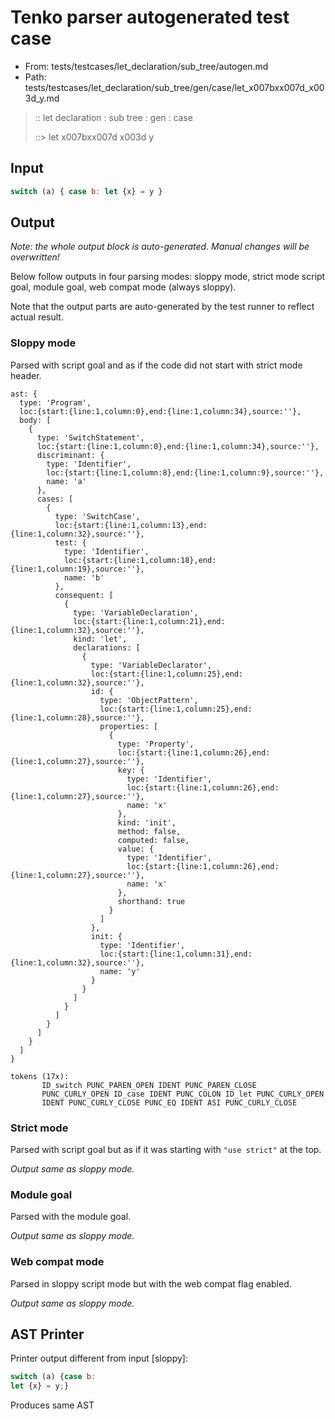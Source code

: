 # Tenko parser autogenerated test case

- From: tests/testcases/let_declaration/sub_tree/autogen.md
- Path: tests/testcases/let_declaration/sub_tree/gen/case/let_x007bxx007d_x003d_y.md

> :: let declaration : sub tree : gen : case
>
> ::> let x007bxx007d x003d y

## Input


`````js
switch (a) { case b: let {x} = y }
`````

## Output

_Note: the whole output block is auto-generated. Manual changes will be overwritten!_

Below follow outputs in four parsing modes: sloppy mode, strict mode script goal, module goal, web compat mode (always sloppy).

Note that the output parts are auto-generated by the test runner to reflect actual result.

### Sloppy mode

Parsed with script goal and as if the code did not start with strict mode header.

`````
ast: {
  type: 'Program',
  loc:{start:{line:1,column:0},end:{line:1,column:34},source:''},
  body: [
    {
      type: 'SwitchStatement',
      loc:{start:{line:1,column:0},end:{line:1,column:34},source:''},
      discriminant: {
        type: 'Identifier',
        loc:{start:{line:1,column:8},end:{line:1,column:9},source:''},
        name: 'a'
      },
      cases: [
        {
          type: 'SwitchCase',
          loc:{start:{line:1,column:13},end:{line:1,column:32},source:''},
          test: {
            type: 'Identifier',
            loc:{start:{line:1,column:18},end:{line:1,column:19},source:''},
            name: 'b'
          },
          consequent: [
            {
              type: 'VariableDeclaration',
              loc:{start:{line:1,column:21},end:{line:1,column:32},source:''},
              kind: 'let',
              declarations: [
                {
                  type: 'VariableDeclarator',
                  loc:{start:{line:1,column:25},end:{line:1,column:32},source:''},
                  id: {
                    type: 'ObjectPattern',
                    loc:{start:{line:1,column:25},end:{line:1,column:28},source:''},
                    properties: [
                      {
                        type: 'Property',
                        loc:{start:{line:1,column:26},end:{line:1,column:27},source:''},
                        key: {
                          type: 'Identifier',
                          loc:{start:{line:1,column:26},end:{line:1,column:27},source:''},
                          name: 'x'
                        },
                        kind: 'init',
                        method: false,
                        computed: false,
                        value: {
                          type: 'Identifier',
                          loc:{start:{line:1,column:26},end:{line:1,column:27},source:''},
                          name: 'x'
                        },
                        shorthand: true
                      }
                    ]
                  },
                  init: {
                    type: 'Identifier',
                    loc:{start:{line:1,column:31},end:{line:1,column:32},source:''},
                    name: 'y'
                  }
                }
              ]
            }
          ]
        }
      ]
    }
  ]
}

tokens (17x):
       ID_switch PUNC_PAREN_OPEN IDENT PUNC_PAREN_CLOSE
       PUNC_CURLY_OPEN ID_case IDENT PUNC_COLON ID_let PUNC_CURLY_OPEN
       IDENT PUNC_CURLY_CLOSE PUNC_EQ IDENT ASI PUNC_CURLY_CLOSE
`````

### Strict mode

Parsed with script goal but as if it was starting with `"use strict"` at the top.

_Output same as sloppy mode._

### Module goal

Parsed with the module goal.

_Output same as sloppy mode._

### Web compat mode

Parsed in sloppy script mode but with the web compat flag enabled.

_Output same as sloppy mode._

## AST Printer

Printer output different from input [sloppy]:

````js
switch (a) {case b:
let {x} = y;}
````

Produces same AST
